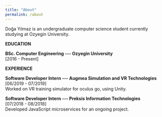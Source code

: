 ```yaml
---
title: "About"
permalink: /about
---
```


Doğa Yılmaz is an undergraduate computer science student currently studying at Ozyegin University.

**EDUCATION**

**BSc. Computer Engineering --- Ozyegin University**<br/>[2016 - Present]<br/>

**EXPERIENCE**

**Software Developer Intern --- Augmea Simulation and VR Technologies**<br/>[06/2019 - 07/2019]<br/>
Worked on VR training simulator for oculus go, using Unity.

**Software Developer Intern --- Preksis Information Technologies**<br/>[07/2018 - 08/2018]<br/>
Developed JavaScript microservices for an ongoing project.
